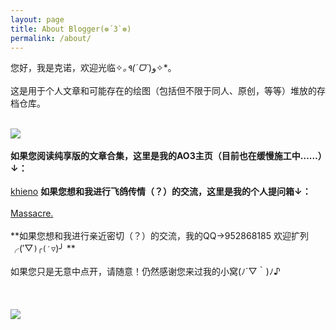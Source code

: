 ```yaml
---
layout: page
title: About Blogger(❁´3`❁)
permalink: /about/
---
```


您好，我是克诺，欢迎光临✧*｡٩(ˊᗜˋ*)و✧*｡
<br><br>
这是用于个人文章和可能存在的绘图（包括但不限于同人、原创，等等）堆放的存档仓库。
<br><br>

![](https://s3.bmp.ovh/imgs/2023/03/14/2eb887ad3f914ffe.png)
<br><br>
**如果您阅读纯享版的文章合集，这里是我的AO3主页（目前也在缓慢施工中……）↓：**
<br><br>
[khieno](https://archiveofourown.org/users/khieno/works "khieno")
**如果您想和我进行飞鸽传情（？）的交流，这里是我的个人提问箱↓：**
<br><br>
[Massacre.](https://pushoong.com/zh-hans/ask/2681902403 "Massacre.")
<br><br>
**如果您想和我进行亲近密切（？）的交流，我的QQ→952868185 欢迎扩列╭(′▽`)╭(′▽`)╯ **
<br><br>
如果您只是无意中点开，请随意！仍然感谢您来过我的小窝(ﾉ´▽｀)ﾉ♪
<br><br>
<br><br>
![](https://s3.bmp.ovh/imgs/2023/03/26/fd67eef80703956a.png)
